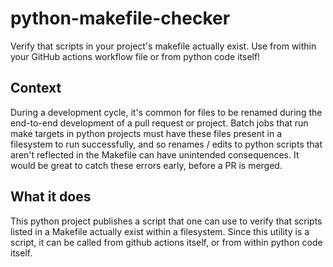 # python-makefile-checker
Verify that scripts in your project's makefile actually exist. Use from within your GitHub actions workflow file or from python code itself!

## Context
During a development cycle, it's common for files to be renamed during the end-to-end development of a pull request
or project. Batch jobs that run make targets in python projects must have these files present in a filesystem to run
successfully, and so renames / edits to python scripts that aren't reflected in the Makefile can have unintended
consequences. It would be great to catch these errors early, before a PR is merged.

## What it does
This python project publishes a script that one can use to verify that scripts listed in a Makefile actually exist
within a filesystem. Since this utility is a script, it can be called from github actions itself, or from within
python code itself.
